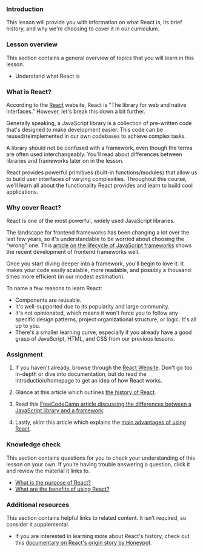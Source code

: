 ### Introduction

This lesson will provide you with information on what React is, its brief history, and why we're choosing to cover it in our curriculum.

### Lesson overview

This section contains a general overview of topics that you will learn in this lesson.

- Understand what React is

### What is React?

According to the [React](https://react.dev/) website, React is "The library for web and native interfaces." However, let's break this down a bit further.

Generally speaking, a JavaScript library is a collection of pre-written code that's designed to make development easier. This code can be reused/reimplemented in our own codebases to achieve complex tasks.

A library should not be confused with a framework, even though the terms are often used interchangeably. You'll read about differences between libraries and frameworks later on in the lesson.

React provides powerful primitives (built-in functions/modules) that allow us to build user interfaces of varying complexities. Throughout this course, we'll learn all about the functionality React provides and learn to build cool applications.

### Why cover React?

React is one of the most powerful, widely used JavaScript libraries.

The landscape for frontend frameworks has been changing a lot over the last few years, so it's understandable to be worried about choosing the "wrong" one.
This [article on the lifecycle of JavaScript frameworks](https://iamtapan.medium.com/this-is-how-long-the-life-cycle-of-a-javascript-framework-lasts-d21b29320512) shows the recent development of frontend frameworks well.

Once you start diving deeper into a framework, you'll begin to love it. It makes your code easily scalable, more readable, and possibly a thousand times more efficient (in our modest estimation).

To name a few reasons to learn React:

- Components are reusable.
- It's well-supported due to its popularity and large community.
- It's not opinionated, which means it won't force you to follow any specific design patterns, project organizational structure, or logic. It's all up to you.
- There's a smaller learning curve, especially if you already have a good grasp of JavaScript, HTML, and CSS from our previous lessons.

### Assignment

<div class="lesson-content__panel" markdown="1">

1. If you haven't already, browse through the [React Website](https://react.dev/). Don't go too in-depth or dive into documentation, but do read the introduction/homepage to get an idea of how React works.

1. Glance at this article which outlines [the history of React](https://blog.risingstack.com/the-history-of-react-js-on-a-timeline/).

1. Read this [FreeCodeCamp article discussing the differences between a JavaScript library and a framework](https://www.freecodecamp.org/news/the-difference-between-a-framework-and-a-library-bd133054023f/).

1. Lastly, skim this article which explains the [main advantages of using React](https://www.geeksforgeeks.org/what-are-the-advantages-of-react-js/).

</div>

### Knowledge check

This section contains questions for you to check your understanding of this lesson on your own. If you’re having trouble answering a question, click it and review the material it links to.

- [What is the purpose of React?](#what-is-react)
- [What are the benefits of using React?](#why-cover-react)

### Additional resources

This section contains helpful links to related content. It isn’t required, so consider it supplemental.

- If you are interested in learning more about React's history, check out this [documentary on React's origin story by Honeypot](https://www.youtube.com/watch?v=8pDqJVdNa44).

